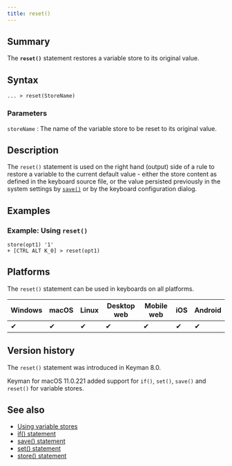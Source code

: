 ```yaml
---
title: reset()
---
```

  
## Summary

The **`reset()`** statement restores a variable store to its original
value.

## Syntax

```
... > reset(StoreName)
```

### Parameters

`storeName`
:   The name of the variable store to be reset to its original value.

## Description

The `reset()` statement is used on the right hand (output) side of a
rule to restore a variable to the current default value - either the
store content as defined in the keyboard source file, or the value
persisted previously in the system settings by [`save()`](save.php) or
by the keyboard configuration dialog.

## Examples

### Example: Using `reset()`

```
store(opt1) '1'
+ [CTRL ALT K_0] > reset(opt1)
```

## Platforms

The `reset()` statement can be used in keyboards on all platforms.

| Windows | macOS | Linux | Desktop web | Mobile web | iOS | Android |
|---------|-------|-------|-------------|------------|-----|---------|
| ✔       | ✔     | ✔     | ✔           | ✔          | ✔   | ✔       |

## Version history

The `reset()` statement was introduced in Keyman 8.0.

Keyman for macOS 11.0.221 added support for `if()`, `set()`, `save()`
and `reset()` for variable stores.

## See also

-   [Using variable stores](../guide/variable-stores)
-   [if() statement](./if)
-   [save() statement](./save)
-   [set() statement](./set)
-   [store() statement](./store)
